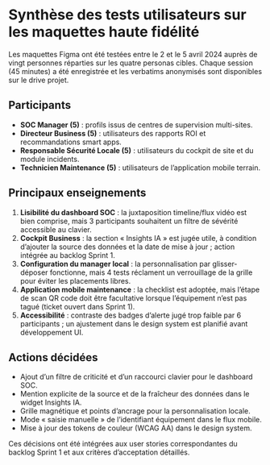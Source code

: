 # Synthèse des tests utilisateurs sur les maquettes haute fidélité

Les maquettes Figma ont été testées entre le 2 et le 5 avril 2024 auprès de vingt personnes
réparties sur les quatre personas cibles. Chaque session (45 minutes) a été enregistrée et
les verbatims anonymisés sont disponibles sur le drive projet.

## Participants
- **SOC Manager (5)** : profils issus de centres de supervision multi-sites.
- **Directeur Business (5)** : utilisateurs des rapports ROI et recommandations smart apps.
- **Responsable Sécurité Locale (5)** : utilisateurs du cockpit de site et du module incidents.
- **Technicien Maintenance (5)** : utilisateurs de l’application mobile terrain.

## Principaux enseignements
1. **Lisibilité du dashboard SOC** : la juxtaposition timeline/flux vidéo est bien comprise,
   mais 3 participants souhaitent un filtre de sévérité accessible au clavier.
2. **Cockpit Business** : la section « Insights IA » est jugée utile, à condition d’ajouter la
   source des données et la date de mise à jour ; action intégrée au backlog Sprint 1.
3. **Configuration du manager local** : la personnalisation par glisser-déposer fonctionne,
   mais 4 tests réclament un verrouillage de la grille pour éviter les placements libres.
4. **Application mobile maintenance** : la checklist est adoptée, mais l’étape de scan QR code
   doit être facultative lorsque l’équipement n’est pas tagué (ticket ouvert dans Sprint 1).
5. **Accessibilité** : contraste des badges d’alerte jugé trop faible par 6 participants ; un
   ajustement dans le design system est planifié avant développement UI.

## Actions décidées
- Ajout d’un filtre de criticité et d’un raccourci clavier pour le dashboard SOC.
- Mention explicite de la source et de la fraîcheur des données dans le widget Insights IA.
- Grille magnétique et points d’ancrage pour la personnalisation locale.
- Mode « saisie manuelle » de l’identifiant équipement dans le flux mobile.
- Mise à jour des tokens de couleur (WCAG AA) dans le design system.

Ces décisions ont été intégrées aux user stories correspondantes du backlog Sprint 1 et aux
critères d’acceptation détaillés.
